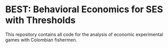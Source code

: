 # BEST: Behavioral Economics for SES with Thresholds

This repository contains all code for the analysis of economic experimental games with Colombian fishermen.
